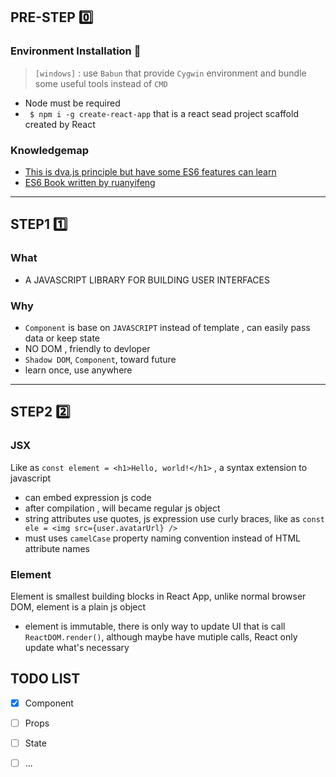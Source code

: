 ## PRE-STEP :zero:
### Environment Installation :icecream:
> `[windows]` : use `Babun` that provide `Cygwin`  environment  and bundle some useful tools instead of `CMD`

- Node must be required
- ``` $ npm i -g create-react-app``` that is a react sead  project scaffold created by React

### Knowledgemap
- [This is dva.js principle but have some ES6 features can learn](https://github.com/dvajs/dva-knowledgemap)
- [ES6 Book written by ruanyifeng](http://es6.ruanyifeng.com/)
---
## STEP1 :one:

### What
- A JAVASCRIPT LIBRARY FOR BUILDING USER INTERFACES

### Why
- `Component` is base on `JAVASCRIPT` instead of template , can easily pass data or keep state
- NO DOM , friendly to devloper
- `Shadow DOM`,  `Component`, toward future
- learn once, use anywhere

---
## STEP2 :two:

### JSX

Like as `const element = <h1>Hello, world!</h1>` , a syntax extension to javascript

- can embed expression js code
- after compilation , will became regular js object 
- string attributes use quotes, js expression use curly braces, like as `const ele = <img src={user.avatarUrl} />`
- must uses `camelCase` property naming convention instead of HTML attribute names

### Element

Element is smallest building blocks in React App, unlike normal browser DOM, element is a plain js object
- element is immutable, there is only way to update UI that is call `ReactDOM.render()`, although maybe have mutiple calls, React only update what's necessary

## TODO LIST
- [x] Component
- [ ] Props
- [ ] State
- [ ] ...

